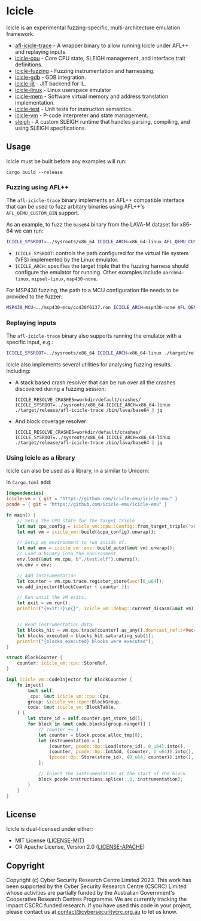 # Icicle

Icicle is an experimental fuzzing-specific, multi-architecture emulation framework.


* [afl-icicle-trace](./afl-icicle-trace) - A wrapper binary to allow running Icicle under AFL++ and replaying inputs.
* [icicle-cpu](./icicle-cpu) - Core CPU state, SLEIGH management, and interface trait definitions.
* [icicle-fuzzing](./icicle-fuzzing) - Fuzzing instrumentation and harnessing.
* [icicle-gdb](./icicle-gdb) - GDB integration.
* [icicle-jit](./icicle-jit) - JIT backend for IL.
* [icicle-linux](./icicle-linux) - Linux userspace emulator
* [icicle-mem](./icicle-mem) - Software virtual memory and address translation implementation.
* [icicle-test](./icicle-test) - Unit tests for instruction semantics.
* [icicle-vm](./icicle-vm) - P-code interpreter and state management.
* [sleigh](./sleigh) - A custom SLEIGH runtime that handles parsing, compiling, and using SLEIGH specifications.


## Usage

Icicle must be built before any examples will run:

```
cargo build --release
```

### Fuzzing using AFL++

The `afl-icicle-trace` binary implements an AFL++ compatible interface that can be used to fuzz arbitary binaries using AFL++'s `AFL_QEMU_CUSTOM_BIN` support.

As an example, to fuzz the `base64` binary from the LAVA-M dataset for x86-64 we can run:

```bash
ICICLE_SYSROOT=../sysroots/x86_64 ICICLE_ARCH=x86_64-linux AFL_QEMU_CUSTOM_BIN=1 ../AFLplusplus/afl-fuzz -t 10000 -Q -i ../inputs/generic -o workdir -- ./target/release/afl-icicle-trace /bin/lava/base64 -d
```

* `ICICLE_SYSROOT`: controls the path configured for the virtual file system (VFS) implemented by the Linux emulator.
* `ICICLE_ARCH`: specifies the target triple that the fuzzing harness should configure the emulator for running. Other examples include `aarch64-linux`, `mipsel-linux`, `msp430-none`.


For MSP430 fuzzing, the path to a MCU configuration file needs to be provided to the fuzzer:

```bash
MSP430_MCU=../msp430-mcu/cc430f6137.ron ICICLE_ARCH=msp430-none AFL_QEMU_CUSTOM_BIN=1 ../AFLplusplus/afl-fuzz -t 10000 -Q -i ../inputs/generic -o workdir -- ./target/release/afl-icicle-trace ../sysroots/msp430/goodwatch.elf
```


### Replaying inputs

The `afl-icicle-trace` binary also supports running the emulator with a specific input, e.g.:

```bash
ICICLE_SYSROOT=../sysroots/x86_64 ICICLE_ARCH=x86_64-linux ./target/release/afl-icicle-trace /bin/lava/base64 < README.md
```

Icicle also implements several utilities for analysing fuzzing results. Including:

* A stack based crash resolver that can be run over all the crashes discovered during a fuzzing session:
    ```
    ICICLE_RESOLVE_CRASHES=workdir/default/crashes/ ICICLE_SYSROOT=../sysroots/x86_64 ICICLE_ARCH=x86_64-linux ./target/release/afl-icicle-trace /bin/lava/base64 | jq
    ```

* And block coverage resolver:
    ```
    ICICLE_RESOLVE_CRASHES=workdir/default/crashes/ ICICLE_SYSROOT=../sysroots/x86_64 ICICLE_ARCH=x86_64-linux ./target/release/afl-icicle-trace /bin/lava/base64 | jq
    ```

### Using Icicle as a library

Icicle can also be used as a library, in a similar to Unicorn:

In `Cargo.toml` add:

```toml
[dependencies]
icicle-vm = { git = "https://github.com/icicle-emu/icicle-emu" }
pcode = { git = "https://github.com/icicle-emu/icicle-emu" }
```

```rust
fn main() {
    // Setup the CPU state for the target triple
    let mut cpu_config = icicle_vm::cpu::Config::from_target_triple("x86_64-none");
    let mut vm = icicle_vm::build(&cpu_config).unwrap();

    // Setup an environment to run inside of.
    let mut env = icicle_vm::env::build_auto(&mut vm).unwrap();
    // Load a binary into the environment.
    env.load(&mut vm.cpu, b"./test.elf").unwrap();
    vm.env = env;

    // Add instrumentation
    let counter = vm.cpu.trace.register_store(vec![0_u64]);
    vm.add_injector(BlockCounter { counter });

    // Run until the VM exits.
    let exit = vm.run();
    println!("{exit:?}\n{}", icicle_vm::debug::current_disasm(&mut vm));


    // Read instrumentation data.
    let blocks_hit = vm.cpu.trace[counter].as_any().downcast_ref::<Vec<u64>>().unwrap()[0];
    let blocks_executed = blocks_hit.saturating_sub(1);
    println!("{blocks_executed} blocks were executed");
}

struct BlockCounter {
    counter: icicle_vm::cpu::StoreRef,
}

impl icicle_vm::CodeInjector for BlockCounter {
    fn inject(
        &mut self,
        _cpu: &mut icicle_vm::cpu::Cpu,
        group: &icicle_vm::cpu::BlockGroup,
        code: &mut icicle_vm::BlockTable,
    ) {
        let store_id = self.counter.get_store_id();
        for block in &mut code.blocks[group.range()] {
            // counter += 1
            let counter = block.pcode.alloc_tmp(8);
            let instrumentation = [
                (counter, pcode::Op::Load(store_id), 0_u64).into(),
                (counter, pcode::Op::IntAdd, (counter, 1_u64)).into(),
                (pcode::Op::Store(store_id), (0_u64, counter)).into(),
            ];

            // Inject the instrumentation at the start of the block.
            block.pcode.instructions.splice(..0, instrumentation);
        }
    }
}
```

## License

Icicle is dual-licensed under either:

* MIT License ([LICENSE-MIT](./LICENSE-MIT))
* OR Apache License, Version 2.0 ([LICENSE-APACHE](./LICENSE-APACHE))


## Copyright

Copyright (c) Cyber Security Research Centre Limited 2023. This work has been supported by the Cyber Security Research Centre (CSCRC) Limited whose activities are partially funded by the Australian Government's Cooperative Research Centres Programme. We are currently tracking the impact CSCRC funded research. If you have used this code in your project, please contact us at contact@cybersecuritycrc.org.au to let us know.
